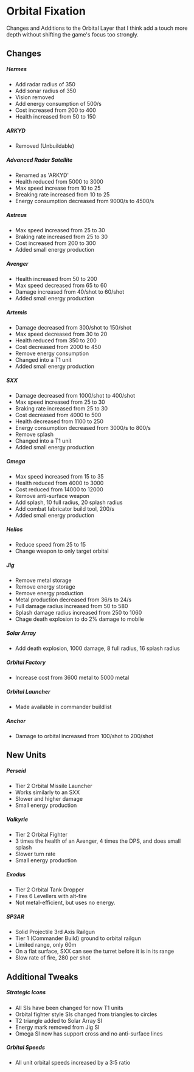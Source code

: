 # Orbital Fixation

Changes and Additions to the Orbital Layer that I think add a touch more depth without shifting the game's focus too strongly.

## Changes
##### Hermes
- Add radar radius of 350
- Add sonar radius of 350
- Vision removed
- Add energy consumption of 500/s
- Cost increased from 200 to 400
- Health increased from 50 to 150

##### ARKYD
- Removed (Unbuildable)

##### Advanced Radar Satellite
- Renamed as 'ARKYD'
- Health reduced from 5000 to 3000
- Max speed increase from 10 to 25
- Breaking rate increased from 10 to 25
- Energy consumption decreased from 9000/s to 4500/s

##### Astreus
- Max speed increased from 25 to 30
- Braking rate increased from 25 to 30
- Cost increased from 200 to 300
- Added small energy production

##### Avenger
- Health increased from 50 to 200
- Max speed decreased from 65 to 60
- Damage increased from 40/shot to 60/shot
- Added small energy production

##### Artemis
- Damage decreased from 300/shot to 150/shot
- Max speed decreased from 30 to 20
- Health reduced from 350 to 200
- Cost decreased from 2000 to 450
- Remove energy consumption
- Changed into a T1 unit
- Added small energy production

##### SXX
- Damage decreased from 1000/shot to 400/shot
- Max speed increased from 25 to 30
- Braking rate increased from 25 to 30
- Cost decreased from 4000 to 500
- Health decreased from 1100 to 250
- Energy consumption decreased from 3000/s to 800/s
- Remove splash
- Changed into a T1 unit
- Added small energy production

##### Omega
- Max speed increased from 15 to 35
- Health reduced from 4000 to 3000
- Cost reduced from 14000 to 12000
- Remove anti-surface weapon
- Add splash, 10 full radius, 20 splash radius
- Add combat fabricator build tool, 200/s
- Added small energy production

##### Helios
- Reduce speed from 25 to 15
- Change weapon to only target orbital

##### Jig
- Remove metal storage
- Remove energy storage
- Remove energy production
- Metal production decreased from 36/s to 24/s
- Full damage radius increased from 50 to 580
- Splash damage radius increased from 250 to 1060
- Chage death explosion to do 2% damage to mobile

##### Solar Array
- Add death explosion, 1000 damage, 8 full radius, 16 splash radius

##### Orbital Factory
- Increase cost from 3600 metal to 5000 metal

##### Orbital Launcher
- Made available in commander buildlist

##### Anchor
- Damage to orbital increased from 100/shot to 200/shot

## New Units
##### Perseid
- Tier 2 Orbital Missile Launcher
- Works similarly to an SXX
- Slower and higher damage
- Small energy production

##### Valkyrie
- Tier 2 Orbital Fighter
- 3 times the health of an Avenger, 4 times the DPS, and does small splash
- Slower turn rate
- Small energy production

##### Exodus
- Tier 2 Orbital Tank Dropper
- Fires 6 Levellers with alt-fire
- Not metal-efficient, but uses no energy.

##### SP3AR
- Solid Projectile 3rd Axis Railgun
- Tier 1 (Commander Build) ground to orbital railgun
- Limited range, only 60m
- On a flat surface, SXX can see the turret before it is in its range
- Slow rate of fire, 280 per shot

## Additional Tweaks
##### Strategic Icons
- All SIs have been changed for now T1 units
- Orbital fighter style SIs changed from triangles to circles
- T2 triangle added to Solar Array SI
- Energy mark removed from Jig SI
- Omega SI now has support cross and no anti-surface lines

##### Orbital Speeds
- All unit orbital speeds increased by a 3:5 ratio